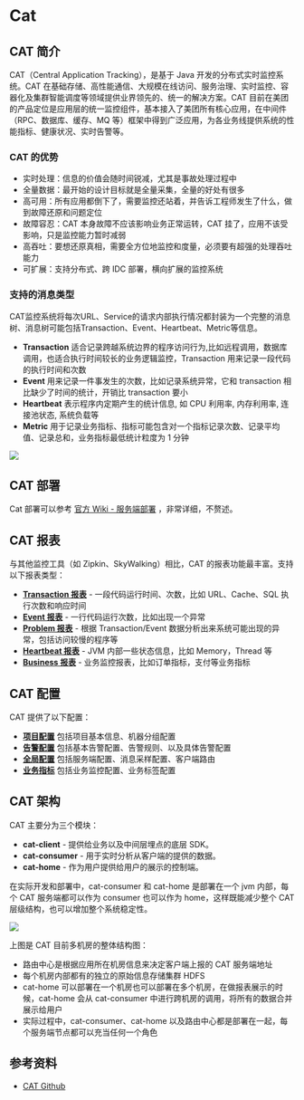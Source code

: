 # Cat

## CAT 简介

CAT（Central Application Tracking），是基于 Java 开发的分布式实时监控系统。CAT 在基础存储、高性能通信、大规模在线访问、服务治理、实时监控、容器化及集群智能调度等领域提供业界领先的、统一的解决方案。CAT 目前在美团的产品定位是应用层的统一监控组件，基本接入了美团所有核心应用，在中间件（RPC、数据库、缓存、MQ 等）框架中得到广泛应用，为各业务线提供系统的性能指标、健康状况、实时告警等。

### CAT 的优势

- 实时处理：信息的价值会随时间锐减，尤其是事故处理过程中
- 全量数据：最开始的设计目标就是全量采集，全量的好处有很多
- 高可用：所有应用都倒下了，需要监控还站着，并告诉工程师发生了什么，做到故障还原和问题定位
- 故障容忍：CAT 本身故障不应该影响业务正常运转，CAT 挂了，应用不该受影响，只是监控能力暂时减弱
- 高吞吐：要想还原真相，需要全方位地监控和度量，必须要有超强的处理吞吐能力
- 可扩展：支持分布式、跨 IDC 部署，横向扩展的监控系统

### 支持的消息类型

CAT监控系统将每次URL、Service的请求内部执行情况都封装为一个完整的消息树、消息树可能包括Transaction、Event、Heartbeat、Metric等信息。 

- **Transaction** 适合记录跨越系统边界的程序访问行为,比如远程调用，数据库调用，也适合执行时间较长的业务逻辑监控，Transaction 用来记录一段代码的执行时间和次数
- **Event** 用来记录一件事发生的次数，比如记录系统异常，它和 transaction 相比缺少了时间的统计，开销比 transaction 要小
- **Heartbeat** 表示程序内定期产生的统计信息, 如 CPU 利用率, 内存利用率, 连接池状态, 系统负载等
- **Metric** 用于记录业务指标、指标可能包含对一个指标记录次数、记录平均值、记录总和，业务指标最低统计粒度为 1 分钟

![](https://raw.githubusercontent.com/dunwu/images/master/snap/20200211174235.png)

## CAT 部署

Cat 部署可以参考 [官方 Wiki - 服务端部署](https://github.com/dianping/cat/wiki/readme_server) ，非常详细，不赘述。

## CAT 报表

与其他监控工具（如 Zipkin、SkyWalking）相比，CAT 的报表功能最丰富。支持以下报表类型：

- **[Transaction 报表](https://github.com/dianping/cat/wiki/transaction)** - 一段代码运行时间、次数，比如 URL、Cache、SQL 执行次数和响应时间
- **[Event 报表](https://github.com/dianping/cat/wiki/event)** - 一行代码运行次数，比如出现一个异常
- **[Problem 报表](https://github.com/dianping/cat/wiki/problem)** - 根据 Transaction/Event 数据分析出来系统可能出现的异常，包括访问较慢的程序等
- **[Heartbeat 报表](https://github.com/dianping/cat/wiki/heartbeat)** - JVM 内部一些状态信息，比如 Memory，Thread 等
- **[Business 报表](https://github.com/dianping/cat/wiki/business)** - 业务监控报表，比如订单指标，支付等业务指标

## CAT 配置

CAT 提供了以下配置：

- **[项目配置](https://github.com/dianping/cat/wiki/project)** 包括项目基本信息、机器分组配置
- **[告警配置](https://github.com/dianping/cat/wiki/alarm)** 包括基本告警配置、告警规则、以及具体告警配置
- **[全局配置](https://github.com/dianping/cat/wiki/global)** 包括服务端配置、消息采样配置、客户端路由
- **[业务指标](https://github.com/dianping/cat/wiki/business)** 包括业务监控配置、业务标签配置

## CAT 架构

CAT 主要分为三个模块：

- **cat-client** - 提供给业务以及中间层埋点的底层 SDK。
- **cat-consumer** - 用于实时分析从客户端的提供的数据。
- **cat-home** - 作为用户提供给用户的展示的控制端。

在实际开发和部署中，cat-consumer 和 cat-home 是部署在一个 jvm 内部，每个 CAT 服务端都可以作为 consumer 也可以作为 home，这样既能减少整个 CAT 层级结构，也可以增加整个系统稳定性。

![](https://raw.githubusercontent.com/dunwu/images/master/snap/20200211174001.png)

上图是 CAT 目前多机房的整体结构图：

- 路由中心是根据应用所在机房信息来决定客户端上报的 CAT 服务端地址
- 每个机房内部都有的独立的原始信息存储集群 HDFS
- cat-home 可以部署在一个机房也可以部署在多个机房，在做报表展示的时候，cat-home 会从 cat-consumer 中进行跨机房的调用，将所有的数据合并展示给用户
- 实际过程中，cat-consumer、cat-home 以及路由中心都是部署在一起，每个服务端节点都可以充当任何一个角色

## 参考资料

- [CAT Github](https://github.com/dianping/cat)
